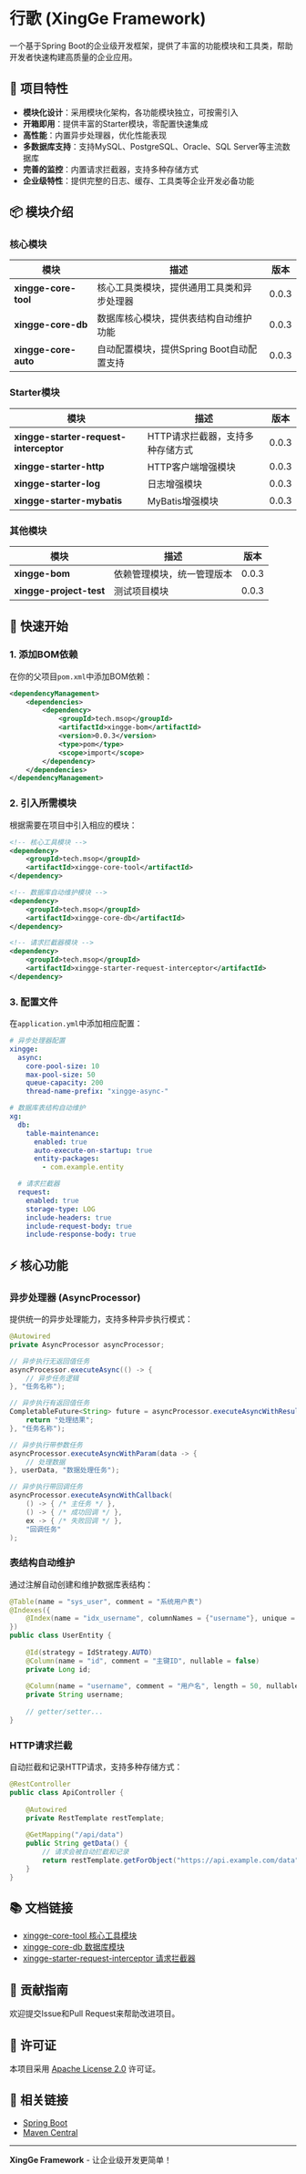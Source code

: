 # 行歌 (XingGe Framework)

一个基于Spring Boot的企业级开发框架，提供了丰富的功能模块和工具类，帮助开发者快速构建高质量的企业应用。

## 🚀 项目特性

- **模块化设计**：采用模块化架构，各功能模块独立，可按需引入
- **开箱即用**：提供丰富的Starter模块，零配置快速集成
- **高性能**：内置异步处理器，优化性能表现
- **多数据库支持**：支持MySQL、PostgreSQL、Oracle、SQL Server等主流数据库
- **完善的监控**：内置请求拦截器，支持多种存储方式
- **企业级特性**：提供完整的日志、缓存、工具类等企业开发必备功能

## 📦 模块介绍

### 核心模块

| 模块 | 描述 | 版本 |
|------|------|------|
| **xingge-core-tool** | 核心工具类模块，提供通用工具类和异步处理器 | 0.0.3 |
| **xingge-core-db** | 数据库核心模块，提供表结构自动维护功能 | 0.0.3 |
| **xingge-core-auto** | 自动配置模块，提供Spring Boot自动配置支持 | 0.0.3 |

### Starter模块

| 模块 | 描述 | 版本 |
|------|------|------|
| **xingge-starter-request-interceptor** | HTTP请求拦截器，支持多种存储方式 | 0.0.3 |
| **xingge-starter-http** | HTTP客户端增强模块 | 0.0.3 |
| **xingge-starter-log** | 日志增强模块 | 0.0.3 |
| **xingge-starter-mybatis** | MyBatis增强模块 | 0.0.3 |

### 其他模块

| 模块 | 描述 | 版本 |
|------|------|------|
| **xingge-bom** | 依赖管理模块，统一管理版本 | 0.0.3 |
| **xingge-project-test** | 测试项目模块 | 0.0.3 |

## 🔧 快速开始

### 1. 添加BOM依赖

在你的父项目`pom.xml`中添加BOM依赖：

```xml
<dependencyManagement>
    <dependencies>
        <dependency>
            <groupId>tech.msop</groupId>
            <artifactId>xingge-bom</artifactId>
            <version>0.0.3</version>
            <type>pom</type>
            <scope>import</scope>
        </dependency>
    </dependencies>
</dependencyManagement>
```

### 2. 引入所需模块

根据需要在项目中引入相应的模块：

```xml
<!-- 核心工具模块 -->
<dependency>
    <groupId>tech.msop</groupId>
    <artifactId>xingge-core-tool</artifactId>
</dependency>

<!-- 数据库自动维护模块 -->
<dependency>
    <groupId>tech.msop</groupId>
    <artifactId>xingge-core-db</artifactId>
</dependency>

<!-- 请求拦截器模块 -->
<dependency>
    <groupId>tech.msop</groupId>
    <artifactId>xingge-starter-request-interceptor</artifactId>
</dependency>
```

### 3. 配置文件

在`application.yml`中添加相应配置：

```yaml
# 异步处理器配置
xingge:
  async:
    core-pool-size: 10
    max-pool-size: 50
    queue-capacity: 200
    thread-name-prefix: "xingge-async-"

# 数据库表结构自动维护
xg:
  db:
    table-maintenance:
      enabled: true
      auto-execute-on-startup: true
      entity-packages:
        - com.example.entity

  # 请求拦截器
  request:
    enabled: true
    storage-type: LOG
    include-headers: true
    include-request-body: true
    include-response-body: true
```

## ⚡ 核心功能

### 异步处理器 (AsyncProcessor)

提供统一的异步处理能力，支持多种异步执行模式：

```java
@Autowired
private AsyncProcessor asyncProcessor;

// 异步执行无返回值任务
asyncProcessor.executeAsync(() -> {
    // 异步任务逻辑
}, "任务名称");

// 异步执行有返回值任务
CompletableFuture<String> future = asyncProcessor.executeAsyncWithResult(() -> {
    return "处理结果";
}, "任务名称");

// 异步执行带参数任务
asyncProcessor.executeAsyncWithParam(data -> {
    // 处理数据
}, userData, "数据处理任务");

// 异步执行带回调任务
asyncProcessor.executeAsyncWithCallback(
    () -> { /* 主任务 */ },
    () -> { /* 成功回调 */ },
    ex -> { /* 失败回调 */ },
    "回调任务"
);
```

### 表结构自动维护

通过注解自动创建和维护数据库表结构：

```java
@Table(name = "sys_user", comment = "系统用户表")
@Indexes({
    @Index(name = "idx_username", columnNames = {"username"}, unique = true)
})
public class UserEntity {
    
    @Id(strategy = IdStrategy.AUTO)
    @Column(name = "id", comment = "主键ID", nullable = false)
    private Long id;
    
    @Column(name = "username", comment = "用户名", length = 50, nullable = false)
    private String username;
    
    // getter/setter...
}
```

### HTTP请求拦截

自动拦截和记录HTTP请求，支持多种存储方式：

```java
@RestController
public class ApiController {
    
    @Autowired
    private RestTemplate restTemplate;
    
    @GetMapping("/api/data")
    public String getData() {
        // 请求会被自动拦截和记录
        return restTemplate.getForObject("https://api.example.com/data", String.class);
    }
}
```

## 📚 文档链接

- [xingge-core-tool 核心工具模块](./xingge-core-tool/README.md)
- [xingge-core-db 数据库模块](./xingge-core-db/README.md)
- [xingge-starter-request-interceptor 请求拦截器](./xingge-starter-request-interceptor/README.md)

## 🤝 贡献指南

欢迎提交Issue和Pull Request来帮助改进项目。

## 📄 许可证

本项目采用 [Apache License 2.0](LICENSE) 许可证。

## 🔗 相关链接

- [Spring Boot](https://spring.io/projects/spring-boot)
- [Maven Central](https://search.maven.org/)

---

**XingGe Framework** - 让企业级开发更简单！